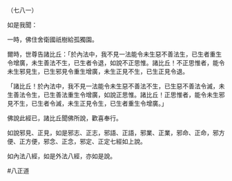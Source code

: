 （七八一）

如是我聞：

一時，佛住舍衛國祇樹給孤獨園。

爾時，世尊告諸比丘：「於內法中，我不見一法能令未生惡不善法生，已生者重生令增廣，未生善法不生，已生者令退，如說不正思惟。諸比丘！不正思惟者，能令未生邪見生，已生邪見令重生增廣，未生正見不生，已生正見令退。

「諸比丘！於內法中，我不見一法能令未生惡不善法不生，已生惡不善法令滅，未生善法令生，已生善法重生令增廣，如說正思惟。諸比丘！正思惟者，能令未生邪見不生，已生者令滅，未生正見令生，已生者重生令增廣。」

佛說此經已，諸比丘聞佛所說，歡喜奉行。

如說邪見、正見，如是邪志、正志，邪語、正語，邪業、正業，邪命、正命，邪方便、正方便，邪念、正念，邪定、正定七經如上說。

如內法八經，如是外法八經，亦如是說。



#八正道
